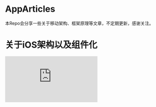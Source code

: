 # AppArticles
本Repo会分享一些关于移动架构、框架原理等文章，不定期更新，感谢关注。

# 关于iOS架构以及组件化

![一名一线开发对于App架构和组件化的思考](https://raw.githubusercontent.com/Lobster-King/AppArticles/master/Architecture/%E4%B8%80%E5%90%8D%E4%B8%80%E7%BA%BF%E5%BC%80%E5%8F%91%E5%AF%B9%E4%BA%8EApp%E6%9E%B6%E6%9E%84%E5%92%8C%E7%BB%84%E4%BB%B6%E5%8C%96%E7%9A%84%E6%80%9D%E8%80%83.md)
